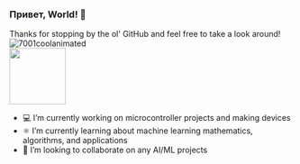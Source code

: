 ### Привет, World! 👋 
Thanks for stopping by the ol' GitHub and feel free to take a look around! <br>
![7001coolanimated](https://github.com/greentextterminal/greentextterminal/assets/68518334/29873d3b-cf8e-4c6d-ae1a-f91398bff46c) <br>
<img src="https://github.com/greentextterminal/greentextterminal/assets/68518334/29873d3b-cf8e-4c6d-ae1a-f91398bff46c" width="100">
- 💻 I’m currently working on microcontroller projects and making devices
- ⚛ I’m currently learning about machine learning mathematics, algorithms, and applications
- 🤖 I’m looking to collaborate on any AI/ML projects
<!--
**greentextterminal/greentextterminal** is a ✨ _special_ ✨ repository because its `README.md` (this file) appears on your GitHub profile.

Here are some ideas to get you started:

- 🔭 I’m currently working on ...
- 🌱 I’m currently learning ...
- 👯 I’m looking to collaborate on ...
- 🤔 I’m looking for help with ...
- 💬 Ask me about ...
- 📫 How to reach me: ...
- 😄 Pronouns: ...
- ⚡ Fun fact: ...
-->
